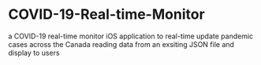 # COVID-19-Real-time-Monitor
a COVID-19 real-time monitor iOS application to real-time update pandemic cases across the Canada 
reading data from an exsiting JSON file and display to users
